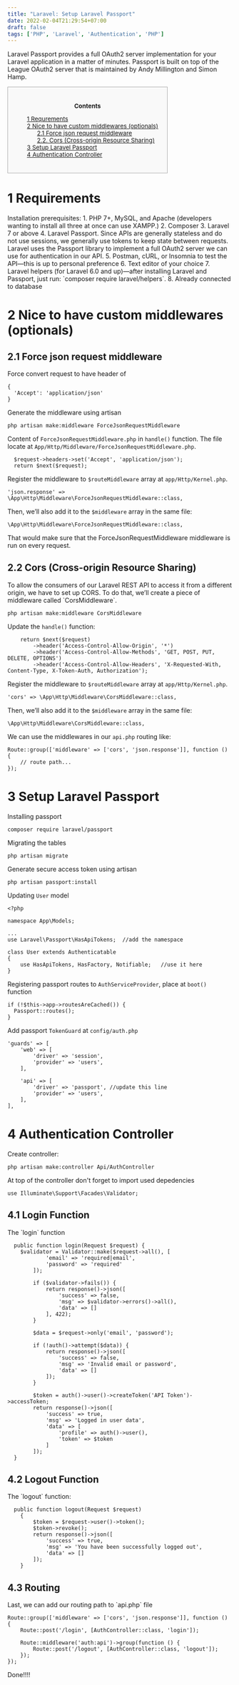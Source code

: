 ```yaml
---
title: "Laravel: Setup Laravel Passport"
date: 2022-02-04T21:29:54+07:00
draft: false
tags: ['PHP', 'Laravel', 'Authentication', 'PHP']
---
```


Laravel Passport provides a full OAuth2 server implementation for your Laravel application in a matter of minutes. Passport is built on top of the League OAuth2 server that is maintained by Andy Millington and Simon Hamp.

<style>
#toc_container {
    background: #f9f9f9 none repeat scroll 0 0;
    border: 1px solid #aaa;
    display: table;
    font-size: 95%;
    margin-bottom: 1em;
    padding: 20px;
    width: auto;
}

.toc_title {
    font-weight: 700;
    text-align: center;
}

#toc_container li, #toc_container ul, #toc_container ul li{
    list-style: outside none none !important;
}
</style>

<div id="toc_container">
<p class="toc_title">Contents</p>
  <ul class="toc_list">
    <li><a href="#requirement">1 Requrements</a></li>
    <li><a href="#nice_to_have">2 Nice to have custom middlewares (optionals)</a>
      <ul>
        <li><a href="#force_json">2.1 Force json request middleware</a></li>
        <li><a href="#cors">2.2. Cors (Cross-origin Resource Sharing)</a></li>
      </ul>
    </li>
    <li><a href="#laravel_passport">3 Setup Laravel Passport</a></li>
    <li><a href="#auth">4 Authentication Controller</a></li>
  </ul>
</div>

<h1 id="requirement">1 Requirements</h1>
Installation prerequisites:
1. PHP 7+, MySQL, and Apache (developers wanting to install all three at once can use XAMPP.)
2. Composer
3. Laravel 7 or above
4. Laravel Passport. Since APIs are generally stateless and do not use sessions, we generally use tokens to keep state between requests. Laravel uses the Passport library to implement a full OAuth2 server we can use for authentication in our API.
5. Postman, cURL, or Insomnia to test the API—this is up to personal preference
6. Text editor of your choice
7. Laravel helpers (for Laravel 6.0 and up)—after installing Laravel and Passport, just run: `composer require laravel/helpers`.
8. Already connected to database

<h1 id="nice_to_have">2 Nice to have custom middlewares (optionals)</h1>
<h2 id="#force_json">2.1 Force json request middleware</h2>
Force convert request to have header of

```
{
  'Accept': 'application/json'
}
```

Generate the middleware using artisan

```
php artisan make:middleware ForceJsonRequestMiddleware
```

Content of `ForceJsonRequestMiddleware.php` in `handle()` function. The file locate at `App/Http/Middleware/ForceJsonRequestMiddleware.php`.

```
  $request->headers->set('Accept', 'application/json');
  return $next($request);
```

Register the middleware to `$routeMiddleware` array at `app/Http/Kernel.php`.

```
'json.response' => \App\Http\Middleware\ForceJsonRequestMiddleware::class,
```

Then, we’ll also add it to the `$middleware` array in the same file:

```
\App\Http\Middleware\ForceJsonRequestMiddleware::class,
```

That would make sure that the ForceJsonRequestMiddleware middleware is run on every request.

<h2 href="#cors">2.2 Cors (Cross-origin Resource Sharing)</h2>
To allow the consumers of our Laravel REST API to access it from a different origin, we have to set up CORS. To do that, we’ll create a piece of middleware called `CorsMiddleware`.

```
php artisan make:middleware CorsMiddleware
```

Update the `handle()` function:

```
    return $next($request)
        ->header('Access-Control-Allow-Origin', '*')
        ->header('Access-Control-Allow-Methods', 'GET, POST, PUT, DELETE, OPTIONS')
        ->header('Access-Control-Allow-Headers', 'X-Requested-With, Content-Type, X-Token-Auth, Authorization');
```

Register the middleware to `$routeMiddleware` array at `app/Http/Kernel.php`.

```
'cors' => \App\Http\Middleware\CorsMiddleware::class,
```

Then, we’ll also add it to the `$middleware` array in the same file:

```
\App\Http\Middleware\CorsMiddleware::class,
```

We can use the middlewares in our `api.php` routing like:

```
Route::group(['middleware' => ['cors', 'json.response']], function () {
    // route path...
});
```

<h1 id="laravel_passport">3 Setup Laravel Passport</h1>
Installing passport

```
composer require laravel/passport
```

Migrating the tables

```
php artisan migrate
```

Generate secure access token using artisan

```
php artisan passport:install
```

Updating `User` model

```
<?php

namespace App\Models;

...
use Laravel\Passport\HasApiTokens;  //add the namespace

class User extends Authenticatable
{
    use HasApiTokens, HasFactory, Notifiable;   //use it here
}
```

Registering passport routes to `AuthServiceProvider`, place at `boot()` function

```
if (!$this->app->routesAreCached()) {
  Passport::routes();
}
```

Add passport `TokenGuard` at `config/auth.php`

```
'guards' => [
    'web' => [
        'driver' => 'session',
        'provider' => 'users',
    ],

    'api' => [
        'driver' => 'passport', //update this line
        'provider' => 'users',
    ],
],
```

<h1 id="auth">4 Authentication Controller</h1>
Create controller:

```
php artisan make:controller Api/AuthController
```

At top of the controller don't forget to import used depedencies

```
use Illuminate\Support\Facades\Validator;
```

<h2 id="auth_login">4.1 Login Function</h2>
The `login` function

```
  public function login(Request $request) {
    $validator = Validator::make($request->all(), [
            'email' => 'required|email',
            'password' => 'required'
        ]);

        if ($validator->fails()) {
            return response()->json([
                'success' => false,
                'msg' => $validator->errors()->all(),
                'data' => []
            ], 422);
        }

        $data = $request->only('email', 'password');

        if (!auth()->attempt($data)) {
            return response()->json([
                'success' => false,
                'msg' => 'Invalid email or password',
                'data' => []
            ]);
        }

        $token = auth()->user()->createToken('API Token')->accessToken;
        return response()->json([
            'success' => true,
            'msg' => 'Logged in user data',
            'data' => [
                'profile' => auth()->user(),
                'token' => $token
            ]
        ]);
  }
```

<h2 id="auth_logout">4.2 Logout Function</h2>
The `logout` function:

```
  public function logout(Request $request)
    {
        $token = $request->user()->token();
        $token->revoke();
        return response()->json([
            'success' => true,
            'msg' => 'You have been successfully logged out',
            'data' => []
        ]);
    }
```

<h2 id="auth_route">4.3 Routing</h2>
Last, we can add our routing path to `api.php` file

```
Route::group(['middleware' => ['cors', 'json.response']], function () {
    Route::post('/login', [AuthController::class, 'login']);

    Route::middleware('auth:api')->group(function () {
        Route::post('/logout', [AuthController::class, 'logout']);
    });
});
```


Done!!!!